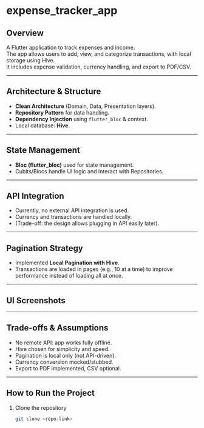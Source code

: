 # expense_tracker_app

## Overview

A Flutter application to track expenses and income.  
The app allows users to add, view, and categorize transactions, with local storage using Hive.  
It includes expense validation, currency handling, and export to PDF/CSV.

---

## Architecture & Structure

- **Clean Architecture** (Domain, Data, Presentation layers).
- **Repository Pattern** for data handling.
- **Dependency Injection** using `flutter_bloc` & context.
- Local database: **Hive**.

---

## State Management

- **Bloc (flutter_bloc)** used for state management.
- Cubits/Blocs handle UI logic and interact with Repositories.

---

## API Integration

- Currently, no external API integration is used.
- Currency and transactions are handled locally.
- (Trade-off: the design allows plugging in API easily later).

---

## Pagination Strategy

- Implemented **Local Pagination with Hive**.
- Transactions are loaded in pages (e.g., 10 at a time) to improve performance instead of loading
  all at once.

---

## UI Screenshots

---

## Trade-offs & Assumptions

- No remote API: app works fully offline.
- Hive chosen for simplicity and speed.
- Pagination is local only (not API-driven).
- Currency conversion mocked/stubbed.
- Export to PDF implemented, CSV optional.

---

## How to Run the Project

1. Clone the repository
   ```bash
   git clone <repo-link>

